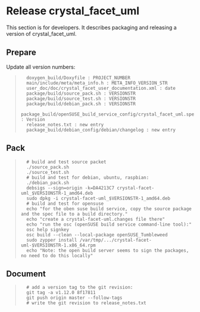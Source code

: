 
Release crystal_facet_uml
=============

This section is for developers.
It describes packaging and releasing a version of crystal_facet_uml.

Prepare
-----------

Update all version numbers:

>       doxygen_build/Doxyfile : PROJECT_NUMBER
>       main/include/meta/meta_info.h : META_INFO_VERSION_STR
>       user_doc/doc/crystal_facet_user_documentation.xml : date
>       package/build/source_pack.sh : VERSIONSTR
>       package/build/source_test.sh : VERSIONSTR
>       package/build/debian_pack.sh : VERSIONSTR
>       package_build/openSUSE_build_service_config/crystal_facet_uml.spec : Version
>       release_notes.txt : new entry
>       package_build/debian_config/debian/changelog : new entry


Pack
-----------

>       # build and test source packet
>       ./source_pack.sh
>       ./source_test.sh
>       # build and test for debian, ubuntu, raspbian:
>       ./debian_pack.sh
>       debsigs --sign=origin -k=DA4213C7 crystal-facet-uml_$VERSIONSTR-1_amd64.deb
>       sudo dpkg -i crystal-facet-uml_$VERSIONSTR-1_amd64.deb
>       # build and test for opensuse
>       echo "for the oben suse build service, copy the source package and the spec file to a build directory."
>       echo "create a crystal-facet-uml.changes file there"
>       echo "run the osc (openSUSE build service command-line tool):"
>       osc help signkey
>       osc build --clean --local-package openSUSE_Tumbleweed
>       sudo zypper install /var/tmp/.../crystal-facet-uml-$VERSIONSTR-1.x86_64.rpm
>       echo "Note: the open build server seems to sign the packages, no need to do this locally"


Document
-----------

>       # add a version tag to the git revision:
>       git tag -a v1.12.0 8f17811
>       git push origin master --follow-tags 
>       # write the git revision to release_notes.txt



